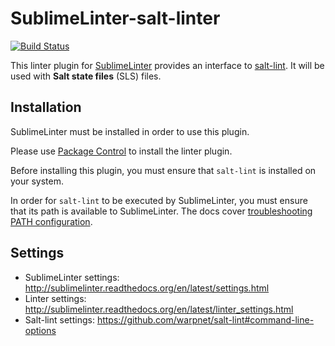 SublimeLinter-salt-linter
================================

[![Build Status](https://travis-ci.org/SublimeLinter/SublimeLinter-salt-linter.svg?branch=master)](https://travis-ci.org/SublimeLinter/SublimeLinter-salt-linter)

This linter plugin for [SublimeLinter](https://github.com/SublimeLinter/SublimeLinter) provides an interface to [salt-lint](https://github.com/warpnet/salt-lint). It will be used with __Salt state files__ (SLS) files.

## Installation
SublimeLinter must be installed in order to use this plugin.

Please use [Package Control](https://packagecontrol.io) to install the linter plugin.

Before installing this plugin, you must ensure that `salt-lint` is installed on your system.

In order for `salt-lint` to be executed by SublimeLinter, you must ensure that its path is available to SublimeLinter. The docs cover [troubleshooting PATH configuration](http://sublimelinter.readthedocs.io/en/latest/troubleshooting.html#finding-a-linter-executable).

## Settings
- SublimeLinter settings: http://sublimelinter.readthedocs.org/en/latest/settings.html
- Linter settings: http://sublimelinter.readthedocs.org/en/latest/linter_settings.html
- Salt-lint settings: https://github.com/warpnet/salt-lint#command-line-options
